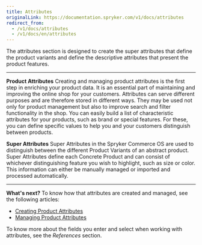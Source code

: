 ```yaml
---
title: Attributes
originalLink: https://documentation.spryker.com/v1/docs/attributes
redirect_from:
  - /v1/docs/attributes
  - /v1/docs/en/attributes
---
```


The attributes section is designed to create the super attributes that define the product variants and define the descriptive attributes that present the product features.
***
**Product Attributes**
Creating and managing product attributes is the first step in enriching your product data. It is an essential part of maintaining and improving the online shop for your customers. Attributes can serve different purposes and are therefore stored in different ways. They may be used not only for product management but also to improve search and filter functionality in the shop.
You can easily build a list of characteristic attributes for your products, such as brand or special features. For these, you can define specific values to help you and your customers distinguish between products. 

**Super Attributes**
Super Attributes in the Spryker Commerce OS are used to distinguish between the different Product Variants of an abstract product. Super Attributes define each Concrete Product and can consist of whichever distinguishing feature you wish to highlight, such as size or color. This information can either be manually managed or imported and processed automatically. 
***
**What's next?**
To know how that attributes are created and managed, see the following articles:
* [Creating Product Attributes](/docs/scos/dev/user-guides/201811.0/back-office-user-guide/products/attributes/creating-a-product-attribute.html)
* [Managing Product Attributes](/docs/scos/dev/user-guides/201811.0/back-office-user-guide/products/attributes/managing-attributes.html)

To know more about the fields you enter and select when working with attributes, see the _References_ section.
